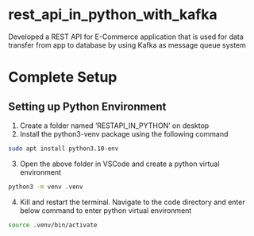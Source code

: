 # rest_api_in_python_with_kafka
Developed a REST API for E-Commerce application that is used for data transfer from app to database by using Kafka as message queue system


# Complete Setup

## Setting up Python  Environment


1) Create a folder named ‘RESTAPI_IN_PYTHON’ on desktop
2) Install the python3-venv package using the following command

```bash
sudo apt install python3.10-env
```

3) Open the above folder in VSCode and create a python virtual environment

```bash
python3 -m venv .venv
```

4) Kill and restart the terminal. Navigate to the code directory and enter below command to enter python  virtual environment

```bash
source .venv/bin/activate
```
